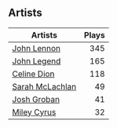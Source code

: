 ## Artists
Artists | Plays 
----- | -----: 
[John Lennon](/artists/john-lennon-972) | 345
[John Legend](/artists/john-legend-36643) | 165
[Celine Dion](/artists/celine-dion-39068) | 118
[Sarah McLachlan](/artists/sarah-mclachlan-89556) | 49
[Josh Groban](/artists/josh-groban-58260) | 41
[Miley Cyrus](/artists/miley-cyrus-42281) | 32

